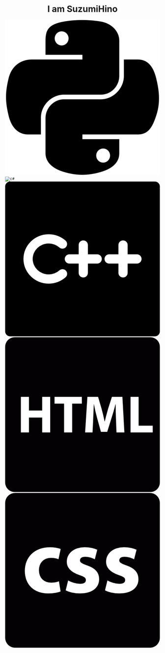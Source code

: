 <h1 align = "center">I am SuzumiHino</h1>

<code><img src="img/python.png" alt="python"></code>
<code><img src="img/c#.png" alt="c#"></code>
<code><img src="img/c++.png" alt="c++"></code>
<code><img src="img/html.png" alt="html"></code>
<code><img src="img/css.png" alt="css"></code>

<!---
SuzumuHino/SuzumuHino is a ✨ special ✨ repository because its `README.md` (this file) appears on your GitHub profile.
You can click the Preview link to take a look at your changes.
--->
